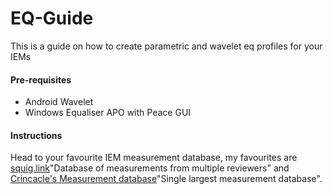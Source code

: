 # EQ-Guide
This is a guide on how to create parametric and wavelet eq profiles for your IEMs

#### Pre-requisites
* Android
  Wavelet
* Windows
  Equaliser APO with Peace GUI

#### Instructions
Head to your favourite IEM measurement database, my favourites are [squig.link](https://squig.link/)"Database of measurements from multiple reviewers" and [Crincacle's Measurement database](https://crinacle.com/graphs/iems/graphtool/)"Single largest measurement database".
